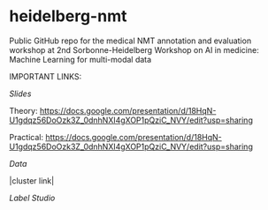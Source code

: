 # heidelberg-nmt
Public GitHub repo for the medical NMT annotation and evaluation workshop at 2nd Sorbonne-Heidelberg Workshop on AI in medicine: Machine Learning for multi-modal data

IMPORTANT LINKS:

*Slides*

Theory:
https://docs.google.com/presentation/d/18HqN-U1gdqz56DoOzk3Z_0dnhNXI4gXOP1pQziC_NVY/edit?usp=sharing

Practical:
https://docs.google.com/presentation/d/18HqN-U1gdqz56DoOzk3Z_0dnhNXI4gXOP1pQziC_NVY/edit?usp=sharing

*Data*

|cluster link|

*Label Studio*


